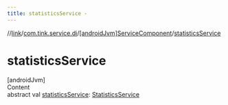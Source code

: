 ```yaml
---
title: statisticsService -
---
```

//[link](../../index.md)/[com.tink.service.di](../index.md)/[[androidJvm]ServiceComponent](index.md)/[statisticsService](statistics-service.md)



# statisticsService  
[androidJvm]  
Content  
abstract val [statisticsService](statistics-service.md): [StatisticsService](../../com.tink.service.statistics/[android-jvm]-statistics-service/index.md)  



